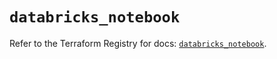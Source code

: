 # `databricks_notebook`

Refer to the Terraform Registry for docs: [`databricks_notebook`](https://registry.terraform.io/providers/databricks/databricks/1.48.0/docs/resources/notebook).
